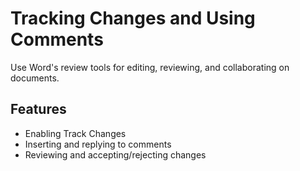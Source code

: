 # Tracking Changes and Using Comments

Use Word's review tools for editing, reviewing, and collaborating on documents.

## Features
- Enabling Track Changes
- Inserting and replying to comments
- Reviewing and accepting/rejecting changes